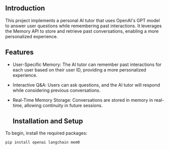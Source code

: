 ## Introduction

This project implements a personal AI tutor that uses OpenAI's GPT model to answer user questions while remembering past interactions. It leverages the Memory API to store and retrieve past conversations, enabling a more personalized experience.


##  Features

- User-Specific Memory: The AI tutor can remember past interactions for each user based on their user ID, providing a more personalized experience.
- Interactive Q&A: Users can ask questions, and the AI tutor will respond while considering previous conversations.
- Real-Time Memory Storage: Conversations are stored in memory in real-time, allowing continuity in future sessions.





  ## Installation and Setup
To begin, install the required packages:
```bash
pip install openai langchain mem0 

```
